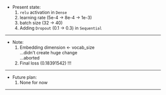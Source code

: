 * Present state:
	1. `relu` activation in `Dense`
	2. learning rate (5e-4 -> 8e-4 -> 1e-3)
	3. batch size (32 -> 40)
	4. Adding `Dropout` (0.1 -> 0.3) in `Sequential`
---
* Note:
	1. Embedding dimension <- vocab_size   
	...didn't create huge change  
	...aborted
	2. Final loss (0.18391542) !!!
---
* Future plan:
	1.  None for now
---